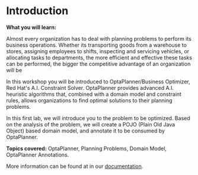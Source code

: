 # Introduction

**What you will learn:**

Almost every organization has to deal with planning problems to perform its business operations. Whether its transporting goods from a warehouse to stores, assigning employees to shifts, inspecting and servicing vehicles, or allocating tasks to departments, the more efficient and effective these tasks can be performed, the bigger the competitive advantage of an organization will be

In this workshop you will be introduced to OptaPlanner/Business Optimizer, Red Hat's A.I. Constraint Solver. OptaPlanner provides advanced A.I. heuristic algorithms that, combined with a domain model and constraint rules, allows organizations to find optimal solutions to their planning problems.

In this first lab, we will introduce you to the problem to be optimized. Based on the analysis of the problem, we will create a POJO (Plain Old Java Object) based domain model, and annotate it to be consumed by OptaPlanner.

**Topics covered:** OptaPlanner, Planning Problems, Domain Model, OptaPlanner Annotations.


More information can be found at in our [documentation](http://docs.redhat.com).
